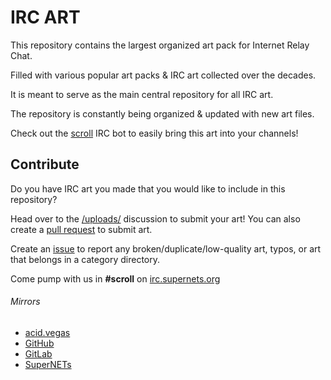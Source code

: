 # IRC ART

This repository contains the largest organized art pack for Internet Relay Chat.

Filled with various popular art packs & IRC art collected over the decades.

It is meant to serve as the main central repository for all IRC art.

The repository is constantly being organized & updated with new art files.

Check out the [scroll](https://github.com/acidvegas/scroll) IRC bot to easily bring this art into your channels!

## Contribute

Do you have IRC art you made that you would like to include in this repository?

Head over to the [/uploads/](https://github.com/ircart/ircart/discussions/2) discussion to submit your art! You can also create a [pull request](https://github.com/ircart/ircart/pulls) to submit art.

Create an [issue](https://github.com/ircart/ircart/issues) to report any broken/duplicate/low-quality art, typos, or art that belongs in a category directory.

Come pump with us in **#scroll** on [irc.supernets.org](irc://irc.supernets.org)

###### Mirrors
- [acid.vegas](https://git.acid.vegas/ircart)
- [GitHub](https://github.com/ircart/ircart)
- [GitLab](https://gitlab.com/ircart/ircart)
- [SuperNETs](https://git.supernets.org/ircart/ircart)